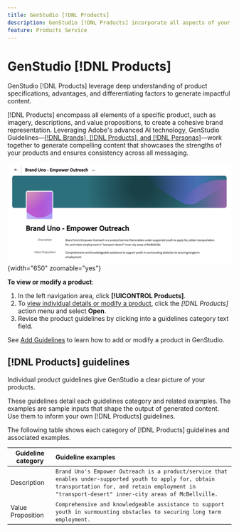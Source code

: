 ```yaml
---
title: GenStudio [!DNL Products]
description: GenStudio [!DNL Products] incorporate all aspects of your product—imagery, descriptions, and value propositions—to create relevant content that highlights product strengths and maintains consistency in product messaging.
feature: Products Service
---
```


# GenStudio [!DNL Products]

GenStudio [!DNL Products] leverage deep understanding of product specifications, advantages, and differentiating factors to generate impactful content.

[!DNL Products] encompass all elements of a specific product, such as imagery, descriptions, and value propositions, to create a cohesive brand representation. Leveraging Adobe's advanced AI technology, GenStudio Guidelines—[[!DNL Brands], [!DNL Products], and [!DNL Personas]](/help/user-guide/guidelines/overview.md)—work together to generate compelling content that showcases the strengths of your products and ensures consistency across all messaging.

![[!DNL Products] guidelines in GenStudio](/help/assets/products-guidelines.png){width="650" zoomable="yes"}

**To view or modify a product**:

1. In the left navigation area, click **[!UICONTROL Products]**.
1. To [view individual details or modify a product](add-guidelines.md#manage-products), click the _[!DNL Products]_ action menu and select **Open**.
1. Revise the product guidelines by clicking into a guidelines category text field.

See [Add Guidelines](add-guidelines.md) to learn how to add or modify a product in GenStudio.

## [!DNL Products] guidelines

Individual product guidelines give GenStudio a clear picture of your products.

These guidelines detail each guidelines category and related examples. The examples are sample inputs that shape the output of generated content. Use them to inform your own [!DNL Products] guidelines.

The following table shows each category of [!DNL Products] guidelines and associated examples.

| Guideline category | Guideline examples |
| ------------------| :---------- |
| Description       | `Brand Uno's Empower Outreach is a product/service that enables under-supported youth to apply for, obtain transportation for, and retain employment in "transport-desert" inner-city areas of McBellville.` |
| Value Proposition        | `Comprehensive and knowledgeable assistance to support youth in surmounting obstacles to securing long term employment.` |
